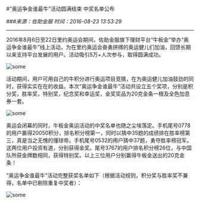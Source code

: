 #“奥运争金谁最牛”活动圆满结束 中奖名单公布

###_来源：佐助金服_ _时间：2016-08-23 13:53:29_

---

2016年8月6日至22日里约奥运会期间，佐助金服旗下理财平台“牛板金”举办“奥运争金谁最牛”线上活动，为在里约奥运会奋勇拼搏的奥运健儿们加油，回馈长期以来支持平台发展的用户。活动吸引5万+人次参与，取得圆满成功。

![some](http://www.zuozh.com/upload/image/20160811/1470904663588048481.jpg)

活动期间，用户可用自己的牛积分进行奥运项目竞猜，在为奥运健儿加油鼓劲的同时，获得实实在在的收益。本次“奥运争金谁最牛”活动共设立五个奖项，分别是积分奖，胜率奖，特别奖，纪念奖和幸运奖，金奖奖品为20克金条一根及全色加息券一套。

![some](http://www.zuozh.com/upload/image/20160811/1470904663588048481.jpg)

奥运会闭幕的同时，牛板金奥运活动的中奖名单也随之尘埃落定。手机尾号0778的用户赢得20050积分，排名积分榜第一，同时以猜中35题的成绩排在胜率榜第三，真是当之无愧的懂球帝。手机尾号0532的用户猜中37题，勇夺胜率榜冠军。这两位用户投资有道，分别获得金奖。尾号3767的用户排名积分榜26位，与中国队所获金牌数相同，获得特别奖。以上三位用户分别赢得牛板金送出的20克金条！

“奥运争金谁最牛”活动完整获奖名单如下（根据活动规则，积分奖与胜率奖不兼得，名单中已剔除重复中奖者）：

![some](http://www.zuozh.com/upload/image/20160811/1470904663588048481.jpg)
